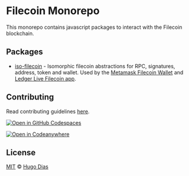 # Filecoin Monorepo

This monorepo contains javascript packages to interact with the Filecoin blockchain.

## Packages

- [iso-filecoin](https://github.com/hugomrdias/filecoin/tree/main/packages/iso-filecoin) - Isomorphic filecoin abstractions for RPC, signatures, address, token and wallet. Used by the [Metamask Filecoin Wallet](https://github.com/filecoin-project/filsnap) and [Ledger Live Filecoin app](https://www.ledger.com/coin/wallet/filecoin).

## Contributing

Read contributing guidelines [here](.github/CONTRIBUTING.md).

[![Open in GitHub Codespaces](https://github.com/codespaces/badge.svg)](https://codespaces.new/hugomrdias/filecoin)

[![Open in Codeanywhere](https://codeanywhere.com/img/open-in-codeanywhere-btn.svg)](https://app.codeanywhere.com/#https://github.com/hugomrdias/filecoin)

## License

[MIT](./license) © [Hugo Dias](http://hugodias.me)